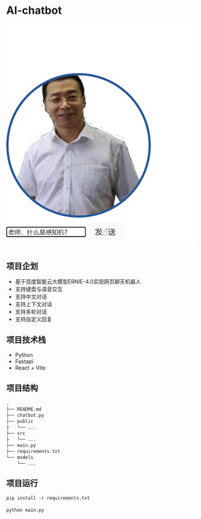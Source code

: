 # AI-chatbot

![alt text](image.png)

## 项目企划

- 基于百度智能云大模型ERNIE-4.0实现网页聊天机器人
- 支持键盘与语音交互
- 支持中文对话
- 支持上下文对话
- 支持多轮对话
- 支持自定义回复


## 项目技术栈

- Python
- Fastapi
- React + Vite

## 项目结构

```
.
├── README.md
├── chatbot.py
├── public
├   └── ...
├── src
├   └── ...
├── main.py
├── requirements.txt
└── models
    └── ...

```
    

## 项目运行

```
pip install -r requirements.txt

python main.py
```
